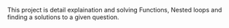 This project is detail explaination and solving Functions, Nested loops and finding a solutions to a given question.

